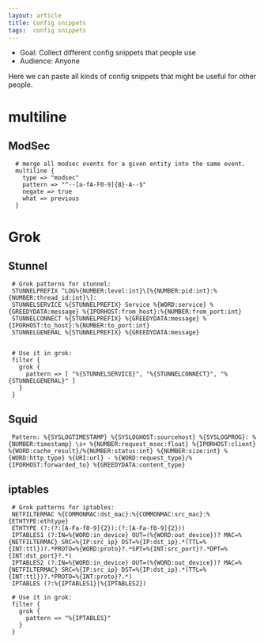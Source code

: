 ```yaml
---
layout: article
title: Config snippets
tags:  config snippets
---
```


* Goal: Collect different config snippets that people use
* Audience: Anyone

Here we can paste all kinds of config snippets that might be useful for other people.


# multiline

## ModSec

      # merge all modsec events for a given entity into the same event.
      multiline {
        type => "modsec"
        pattern => "^--[a-fA-F0-9]{8}-A--$"
        negate => true
        what => previous
      }

# Grok

## Stunnel

     # Grok patterns for stunnel:
     STUNNELPREFIX ^LOG%{NUMBER:level:int}\[%{NUMBER:pid:int}:%{NUMBER:thread_id:int}\]:
     STUNNELSERVICE %{STUNNELPREFIX} Service %{WORD:service} %{GREEDYDATA:message} %{IPORHOST:from_host}:%{NUMBER:from_port:int}
     STUNNELCONNECT %{STUNNELPREFIX} %{GREEDYDATA:message} %{IPORHOST:to_host}:%{NUMBER:to_port:int}
     STUNNELGENERAL %{STUNNELPREFIX} %{GREEDYDATA:message}


     # Use it in grok:
     filter {
       grok {
         pattern => [ "%{STUNNELSERVICE}", "%{STUNNELCONNECT}", "%{STUNNELGENERAL}" ]
       }
     }

## Squid

     Pattern: %{SYSLOGTIMESTAMP} %{SYSLOGHOST:sourcehost} %{SYSLOGPROG}: %{NUMBER:timestamp} \s+ %{NUMBER:request_msec:float} %{IPORHOST:client} %{WORD:cache_result}/%{NUMBER:status:int} %{NUMBER:size:int} %{WORD:http_type} %{URI:url} - %{WORD:request_type}/%{IPORHOST:forwarded_to} %{GREEDYDATA:content_type}

## iptables

     # Grok patterns for iptables:
     NETFILTERMAC %{COMMONMAC:dst_mac}:%{COMMONMAC:src_mac}:%{ETHTYPE:ethtype}
     ETHTYPE (?:(?:[A-Fa-f0-9]{2}):(?:[A-Fa-f0-9]{2}))
     IPTABLES1 (?:IN=%{WORD:in_device} OUT=(%{WORD:out_device})? MAC=%{NETFILTERMAC} SRC=%{IP:src_ip} DST=%{IP:dst_ip}.*(TTL=%{INT:ttl})?.*PROTO=%{WORD:proto}?.*SPT=%{INT:src_port}?.*DPT=%{INT:dst_port}?.*)
     IPTABLES2 (?:IN=%{WORD:in_device} OUT=(%{WORD:out_device})? MAC=%{NETFILTERMAC} SRC=%{IP:src_ip} DST=%{IP:dst_ip}.*(TTL=%{INT:ttl})?.*PROTO=%{INT:proto}?.*)
     IPTABLES (?:%{IPTABLES1}|%{IPTABLES2})

     # Use it in grok:
     filter {
       grok {
         pattern => "%{IPTABLES}"
       }
     }
